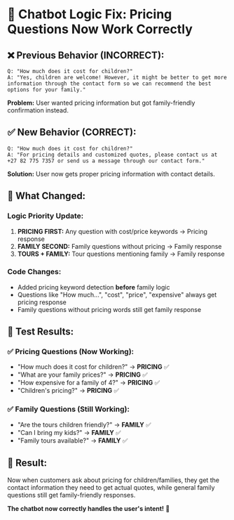 # 🔧 Chatbot Logic Fix: Pricing Questions Now Work Correctly

## ❌ **Previous Behavior (INCORRECT):**
```
Q: "How much does it cost for children?"
A: "Yes, children are welcome! However, it might be better to get more information through the contact form so we can recommend the best options for your family."
```
**Problem:** User wanted pricing information but got family-friendly confirmation instead.

## ✅ **New Behavior (CORRECT):**
```
Q: "How much does it cost for children?"
A: "For pricing details and customized quotes, please contact us at +27 82 775 7357 or send us a message through our contact form."
```
**Solution:** User now gets proper pricing information with contact details.

## 🎯 **What Changed:**

### **Logic Priority Update:**
1. **PRICING FIRST:** Any question with cost/price keywords → Pricing response
2. **FAMILY SECOND:** Family questions without pricing → Family response  
3. **TOURS + FAMILY:** Tour questions mentioning family → Family response

### **Code Changes:**
- Added pricing keyword detection **before** family logic
- Questions like "How much...", "cost", "price", "expensive" always get pricing response
- Family questions without pricing words still get family response

## 🧪 **Test Results:**

### ✅ **Pricing Questions (Now Working):**
- "How much does it cost for children?" → **PRICING** ✅
- "What are your family prices?" → **PRICING** ✅  
- "How expensive for a family of 4?" → **PRICING** ✅
- "Children's pricing?" → **PRICING** ✅

### ✅ **Family Questions (Still Working):**
- "Are the tours children friendly?" → **FAMILY** ✅
- "Can I bring my kids?" → **FAMILY** ✅
- "Family tours available?" → **FAMILY** ✅

## 🎉 **Result:**
Now when customers ask about pricing for children/families, they get the contact information they need to get actual quotes, while general family questions still get family-friendly responses.

**The chatbot now correctly handles the user's intent!** 🎯
